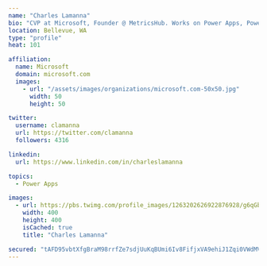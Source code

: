 ```yaml
---
name: "Charles Lamanna"
bio: "CVP at Microsoft, Founder @ MetricsHub. Works on Power Apps, Power Automate, Power Virtual Agent, Common Data Service and Dynamics 365."
location: Bellevue, WA
type: "profile"
heat: 101

affiliation:
  name: Microsoft
  domain: microsoft.com
  images:
    - url: "/assets/images/organizations/microsoft.com-50x50.jpg"
      width: 50
      height: 50

twitter:
  username: clamanna
  url: https://twitter.com/clamanna
  followers: 4316

linkedin:
  url: https://www.linkedin.com/in/charleslamanna

topics:
  - Power Apps

images:
  - url: https://pbs.twimg.com/profile_images/1263202626922876928/g6qGbHZ-_400x400.jpg
    width: 400
    height: 400
    isCached: true
    title: "Charles Lamanna"

secured: "tAFD95vbtXfgBraM98rrfZe7sdjUuKqBUmi6Iv8FifjxVA9ehiJ1Zqi0VWdMVtEe2R8FMlMyu9q/tUY6RgKxJsuWhcQ/daL7wxWh9JpTk4lyWIqVMyOJ5n8gGZh2T+Tw2SefEiCd+Hxy7SFLG4Zy9TmKrsYQGarrvgrMFf+qlwB+hJux2jUWqUgOdq2h5/L/CQ/VFcZrzK4eT4GPRUqC6brl+dGF7YBbRw4NqtlK909RzEbeTc7JwX4Rhahb7MqMzgQAFl4rj67+Hi6DxWGY31pjkZE2sFMmzi1tU/7fjDDRw6W5vvMsidbh/KvdXFTsw1QnMcRwGlwOQsRaedEMzODhGUuibNwEc3utz6jy4/DZQaT6I3sPuBKajJw9t/S2VgtCYwyppDYuOrqhaSQcnk2CgrNptyLPamU+p8vC46s=;uGTMBLOpIUTj2MOVNQb5Vw=="
---
```


